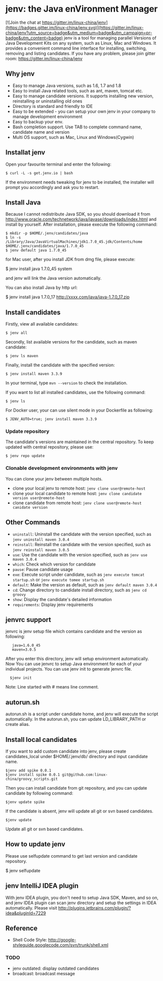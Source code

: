 jenv: the Java enVironment Manager
=======================================

[![Join the chat at https://gitter.im/linux-china/jenv](https://badges.gitter.im/linux-china/jenv.svg)](https://gitter.im/linux-china/jenv?utm_source=badge&utm_medium=badge&utm_campaign=pr-badge&utm_content=badge)
jenv is a tool for managing parallel Versions of Java Development Kits on any system, such as Linux, Mac and Windows.
It provides a convenient command line interface for installing, switching, removing and listing candidates.
If you have any problem, please join gitter room: https://gitter.im/linux-china/jenv 

## Why jenv
   * Easy to manage Java versions, such as 1.6, 1.7 and 1.8
   * Easy to install Java related tools, such as ant, maven, tomcat etc.
   * Easy to manage candidate versions. It supports installing new version, reinstalling or uninstalling old ones
   * Directory is standard and friendly to IDE
   * Easy to be extended - you can setup your own jenv in your company to manage development environment
   * Easy to backup your env.
   * Bash completion support. Use TAB to complete command name, candidate name and version
   * Multi OS support, such as Mac, Linux and Windows(Cygwin)

## Installat jenv

Open your favourite terminal and enter the following:

    $ curl -L -s get.jenv.io | bash

If the environment needs tweaking for jenv to be installed, the installer will prompt you accordingly and ask you to restart.

## Install Java
Because I cannot redistribute Java SDK, so you should download it from http://www.oracle.com/technetwork/java/javase/downloads/index.html
and install by yourself. After installation, please execute the following command:

    $ mkdir -p $HOME/.jenv/candidates/java
    $ ln -s /Library/Java/JavaVirtualMachines/jdk1.7.0_45.jdk/Contents/home $HOME/.jenv/candidates/java/1.7.0_45
    $ jenv default java 1.7.0_45

for Mac user, after you install JDK from dmg file, please execute:

   $ jenv install java 1.7.0_45 system

and jenv will link the Java version automatically.

You can also install Java by http url:

   $ jenv install java 1.7.0_17  http://xxxx.com/java/java-1.7.0_17.zip

## Install candidates

Firstly, view all available candidates:

    $ jenv all

Secondly, list available versions for the candidate, such as maven candidate:

    $ jenv ls maven

Finally, install the candidate with the specified version:

    $ jenv install maven 3.3.9

In your terminal, type `mvn --version` to check the installation.

If you want to list all installed candidates, use the following command:

    $ jenv ls

For Docker user, your can use silent mode in your Dockerfile as following:

    $ JENV_AUTO=true; jenv install maven 3.3.9
### Update repository
The candidate's versions are maintained in the central repository. To keep updated with central repository, please use:

    $ jenv repo update

### Clonable development environments with jenv
You can clone your jenv between multiple hosts.

* clone your local jenv to remote host: `jenv clone user@remote-host`
* clone your local candidate to remote host:  `jenv clone candidate version user@remote-host`
* clone candidate from remote host: `jenv clone user@remote-host canidate version`

## Other Commands

  * `uninstall`: Uninstall the candidate with the version specified, such as `jenv uninstall maven 3.0.4`
  * `reinstall`: Reinstall the candidate with the version specified, such as `jenv reinstall maven 3.0.5`
  * `use`: Use the candidate with the version specified, such as `jenv use maven 3.0.4`
  * `which`: Check which version for candidate
  * `pause`: Pause candidate usage
  * `exe`: Execute script under candidate, such as `jenv execute tomcat startup.sh` or `jenv execute tomee startup.sh`
  * `default`: Make the version as default, such as `jenv default maven 3.0.4`
  * `cd`: Change directory to candidate install directory, such as `jenv cd groovy`
  * `show`: Display the candidate's detailed information
  * `requirements`: Display jenv requirements

## jenvrc support
jenvrc is jenv setup file which contains candidate and the version as following:

       java=1.6.0_45
       maven=3.0.5
After you enter this directory, jenv will setup environment automatically.
Now You can use jenvrc to setup Java environment for each of your individual projects.
You can use jenv init to generate jenvrc file.

      $jenv init
Note:  Line started with # means line comment.

## autorun.sh
autorun.sh is a script under candidate home, and jenv will execute the script automatically. In the autorun.sh, you can update LD_LIBRARY_PATH or create alias.

## Install local candidates
If you want to add custom candidate into jenv, please create candidates_local under $HOME/.jenv/db/ directory and input candidate name.

    $jenv add spike 0.0.1
    $jenv install spike 0.0.1 git@github.com:linux-china/groovy_scripts.git
Then you can install candidate from git repository, and you can update candidate by following command:

    $jenv update spike
If the candidate is absent, jenv will update all git or svn based candidates.

    $jenv update
Update all git or svn based candidates.

## How to update jenv
Please use selfupdate command to get last version and candidate repository.

   $ jenv selfupdate

## jenv IntelliJ IDEA plugin
With jenv IDEA plugin, you don't need to setup Java SDK, Maven, and so on, and jenv IDEA plugin can scan jenv directory
and setup the settings in IDEA automatically. Please visit http://plugins.jetbrains.com/plugin/?idea&pluginId=7229

## Reference

* Shell Code Style: http://google-styleguide.googlecode.com/svn/trunk/shell.xml

### TODO

* jenv outdated: display outdated candidates
* broadcast: broadcast message